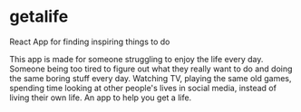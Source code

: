 # getalife 

React App for finding inspiring things to do

This app is made for someone struggling to enjoy the life every day. Someone being too tired to figure out what they really want to do and doing the same boring stuff every day. Watching TV, playing the same old games, spending time looking at other people's lives in social media, instead of living their own life. An app to help you get a life. 
